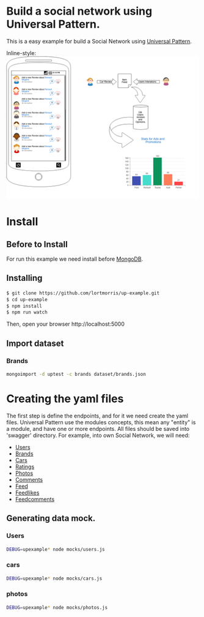# Build a social network using Universal Pattern.

This is a easy example for build a Social Network using [Universal Pattern](https://www.npmjs.com/package/universal-pattern).

Inline-style:
![alt text](https://github.com/lortmorris/up-example/blob/master/docs/wireframe.png "Writeframe and proposal")


# Install
## Before to Install
For run this example we need install before [MongoDB](https://www.mongodb.com/download-center).


## Installing
```bash
$ git clone https://github.com/lortmorris/up-example.git
$ cd up-example
$ npm install
$ npm run watch
```
Then, open your browser http://localhost:5000

## Import dataset

### Brands

```bash
mongoimport -d uptest -c brands dataset/brands.json
```

# Creating the yaml files
The first step is define the endpoints, and for it we need create the yaml files.
Universal Pattern use the modules concepts, this mean any "entity" is a module, and have one or more endpoints.
All files should be saved into 'swagger' directory.
For example, into own Social Network, we will need:

- [Users](https://raw.githubusercontent.com/lortmorris/up-example/master/swagger/users.yaml)
- [Brands](https://raw.githubusercontent.com/lortmorris/up-example/master/swagger/brands.yaml)
- [Cars](https://raw.githubusercontent.com/lortmorris/up-example/master/swagger/cars.yaml)
- [Ratings](https://raw.githubusercontent.com/lortmorris/up-example/master/swagger/ratings.yaml)
- [Photos](https://raw.githubusercontent.com/lortmorris/up-example/master/swagger/photos.yaml)
- [Comments](https://raw.githubusercontent.com/lortmorris/up-example/master/swagger/comments.yaml)
- [Feed](https://raw.githubusercontent.com/lortmorris/up-example/master/swagger/feed.yaml)
- [Feedlikes](https://raw.githubusercontent.com/lortmorris/up-example/master/swagger/feedlikes.yaml)
- [Feedcomments](https://raw.githubusercontent.com/lortmorris/up-example/master/swagger/feedcomments.yaml)

## Generating data mock.

### Users
```bash
DEBUG=upexample* node mocks/users.js
```

### cars

```bash
DEBUG=upexample* node mocks/cars.js
```


### photos
```bash
DEBUG=upexample* node mocks/photos.js
```
